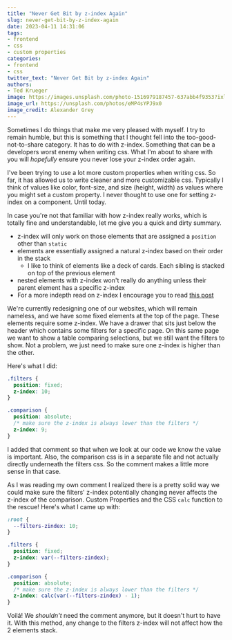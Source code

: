```yaml
---
title: "Never Get Bit by z-index Again"
slug: never-get-bit-by-z-index-again
date: 2023-04-11 14:31:06
tags: 
- frontend
- css
- custom properties
categories:
- frontend
- css
twitter_text: "Never Get Bit by z-index Again"
authors: 
- Ted Krueger
image: https://images.unsplash.com/photo-1516979187457-637abb4f9353?ixlib=rb-4.0.3&ixid=MnwxMjA3fDB8MHxwaG90by1wYWdlfHx8fGVufDB8fHx8&auto=format&fit=crop&w=1770&q=80
image_url: https://unsplash.com/photos/eMP4sYPJ9x0
image_credit: Alexander Grey
---
```


Sometimes I do things that make me very pleased with myself. I try to remain humble, but this is something that I thought fell into the too-good-not-to-share category. It has to do with z-index. Something that can be a developers worst enemy when writing css. What I'm about to share with you will _hopefully_ ensure you never lose your z-index order again.

I've been trying to use a lot more custom properties when writing css. So far, it has allowed us to write cleaner and more customizable css. Typically I think of values like color, font-size, and size (height, width) as values where you might set a custom property. I never thought to use one for setting z-index on a component. Until today.

In case you're not that familiar with how z-index really works, which is totally fine and understandable, let me give you a quick and dirty summary. 

- z-index will only work on those elements that are assigned a `position` other than `static`
- elements are essentially assigned a natural z-index based on their order in the stack
  - I like to think of elements like a deck of cards. Each sibling is stacked on top of the previous element
- nested elements with z-index won't really do anything unless their parent element has a specific z-index
- For a more indepth read on z-index I encourage you to read [this post](/z-index-is-confusing/)

We're currently redesigning one of our websites, which will remain nameless, and we have some fixed elements at the top of the page. These elements require some z-index. We have a drawer that sits just below the header which contains some filters for a specific page. On this same page we want to show a table comparing selections, but we still want the filters to show. Not a problem, we just need to make sure one z-index is higher than the other.

Here's what I did:

```css
.filters {
  position: fixed;
  z-index: 10;
}

.comparison {
  position: absolute;
  /* make sure the z-index is always lower than the filters */
  z-index: 9;
}
```

I added that comment so that when we look at our code we know the value is important. Also, the comparison css is in a separate file and not actually directly underneath the filters css. So the comment makes a little more sense in that case. 

As I was reading my own comment I realized there is a pretty solid way we could make sure the filters' z-index potentially changing never affects the z-index of the comparison. Custom Properties and the CSS `calc` function to the rescue! Here's what I came up with:

```scss
:root {
  --filters-zindex: 10;
}

.filters {
  position: fixed;
  z-index: var(--filters-zindex);
}

.comparison {
  position: absolute;
  /* make sure the z-index is always lower than the filters */
  z-index: calc(var(--filters-zindex) - 1);
}
```

Voilá! We _shouldn't_ need the comment anymore, but it doesn't hurt to have it. With this method, any change to the filters z-index will not affect how the 2 elements stack.
